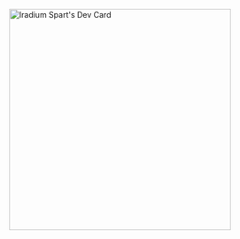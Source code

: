 <a href="https://app.daily.dev/Iradium"><img src="https://api.daily.dev/devcards/011c3c46bfac41168f1485d825586d30.png?r=mlz" width="400" alt="Iradium Spart's Dev Card"/></a>
